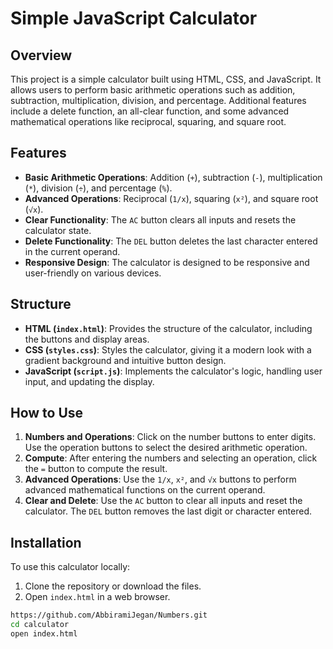 # Simple JavaScript Calculator

## Overview

This project is a simple calculator built using HTML, CSS, and JavaScript. It allows users to perform basic arithmetic operations such as addition, subtraction, multiplication, division, and percentage. 
Additional features include a delete function, an all-clear function, and some advanced mathematical operations like reciprocal, squaring, and square root.

## Features

- **Basic Arithmetic Operations**: Addition (`+`), subtraction (`-`), multiplication (`*`), division (`÷`), and percentage (`%`).
- **Advanced Operations**: Reciprocal (`1/x`), squaring (`x²`), and square root (`√x`).
- **Clear Functionality**: The `AC` button clears all inputs and resets the calculator state.
- **Delete Functionality**: The `DEL` button deletes the last character entered in the current operand.
- **Responsive Design**: The calculator is designed to be responsive and user-friendly on various devices.

## Structure

- **HTML (`index.html`)**: Provides the structure of the calculator, including the buttons and display areas.
- **CSS (`styles.css`)**: Styles the calculator, giving it a modern look with a gradient background and intuitive button design.
- **JavaScript (`script.js`)**: Implements the calculator's logic, handling user input, and updating the display.

## How to Use

1. **Numbers and Operations**: Click on the number buttons to enter digits. Use the operation buttons to select the desired arithmetic operation.
2. **Compute**: After entering the numbers and selecting an operation, click the `=` button to compute the result.
3. **Advanced Operations**: Use the `1/x`, `x²`, and `√x` buttons to perform advanced mathematical functions on the current operand.
4. **Clear and Delete**: Use the `AC` button to clear all inputs and reset the calculator. The `DEL` button removes the last digit or character entered.

## Installation

To use this calculator locally:

1. Clone the repository or download the files.
2. Open `index.html` in a web browser.

```bash
https://github.com/AbbiramiJegan/Numbers.git
cd calculator
open index.html
